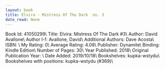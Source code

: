 ```yaml
---
layout: book
title: Elvira - Mistress Of The Dark  no. 3
date_read: None
---
```


Book Id: 41050299\ 
Title: Elvira: Mistress Of The Dark #3\ 
Author: David Avallone\ 
Author l-f: Avallone, David\ 
Additional Authors: Dave Acosta\ 
ISBN: \ 
My Rating: 0\ 
Average Rating: 4.08\ 
Publisher: Dynamite\ 
Binding: Kindle Edition\ 
Number of Pages: 30\ 
Year Published: 2018\ 
Original Publication Year: \ 
Date Added: 2019/10/18\ 
Bookshelves: kupka-wstydu\ 
Bookshelves with positions: kupka-wstydu (#369)\ 

